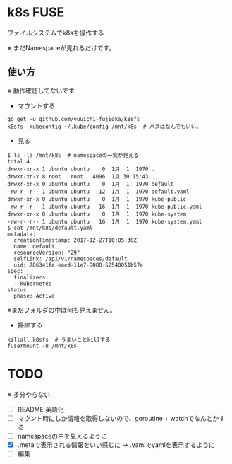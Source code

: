 # k8s FUSE

ファイルシステムでk8sを操作する

※ まだNamespaceが見れるだけです。

## 使い方

※ 動作確認してないです

* マウントする

```
go get -u github.com/yuuichi-fujioka/k8sfs
k8sfs -kubeconfig ~/.kube/config /mnt/k8s  # パスはなんでもいい。
```

* 見る

```
$ ls -la /mnt/k8s  # namespaceの一覧が見える
total 4
drwxr-xr-x 1 ubuntu ubuntu    0  1月  1  1970 .
drwxr-xr-x 8 root   root   4096  1月 30 15:43 ..
drwxr-xr-x 0 ubuntu ubuntu    0  1月  1  1970 default
-rw-r--r-- 1 ubuntu ubuntu   12  1月  1  1970 default.yaml
drwxr-xr-x 0 ubuntu ubuntu    0  1月  1  1970 kube-public
-rw-r--r-- 1 ubuntu ubuntu   16  1月  1  1970 kube-public.yaml
drwxr-xr-x 0 ubuntu ubuntu    0  1月  1  1970 kube-system
-rw-r--r-- 1 ubuntu ubuntu   16  1月  1  1970 kube-system.yaml
$ cat /mnt/k8s/default.yaml
metadata:
  creationTimestamp: 2017-12-27T10:05:30Z
  name: default
  resourceVersion: "29"
  selfLink: /api/v1/namespaces/default
  uid: 786341fa-eaed-11e7-9088-52540051b57e
spec:
  finalizers:
  - kubernetes
status:
  phase: Active
```

※まだフォルダの中は何も見えません。

* 掃除する

```
killall k8sfs  # うまいことkillする
fusermount -u /mnt/k8s
```


# TODO

※ 多分やらない

- [ ] README 英語化
- [ ] マウント時にしか情報を取得しないので、goroutine + watchでなんとかする
- [ ] namespaceの中を見えるように
- [x] .metaで表示される情報をいい感じに -> .yamlでyamlを表示するように
- [ ] 編集
